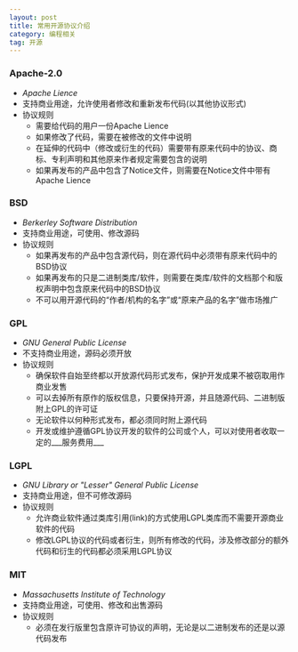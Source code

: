 ```yaml
---
layout: post
title: 常用开源协议介绍
category: 编程相关
tag: 开源
---
```


### __Apache-2.0__
 * _Apache Lience_
 * 支持商业用途，允许使用者修改和重新发布代码(以其他协议形式)
 * 协议规则
    * 需要给代码的用户一份Apache Lience
    * 如果修改了代码，需要在被修改的文件中说明
    * 在延伸的代码中（修改或衍生的代码）需要带有原来代码中的协议、商标、专利声明和其他原来作者规定需要包含的说明
    * 如果再发布的产品中包含了Notice文件，则需要在Notice文件中带有Apache Lience

### __BSD__
 * _Berkerley Software Distribution_
 * 支持商业用途，可使用、修改源码
 * 协议规则
    * 如果再发布的产品中包含源代码，则在源代码中必须带有原来代码中的BSD协议
    * 如果再发布的只是二进制类库/软件，则需要在类库/软件的文档那个和版权声明中包含原来代码中的BSD协议
    * 不可以用开源代码的“作者/机构的名字”或“原来产品的名字”做市场推广

### __GPL__
 * _GNU General Public License_
 * 不支持商业用途，源码必须开放
 * 协议规则
    * 确保软件自始至终都以开放源代码形式发布，保护开发成果不被窃取用作商业发售
    * 可以去掉所有原作的版权信息，只要保持开源，并且随源代码、二进制版附上GPL的许可证
    * 无论软件以何种形式发布，都必须同时附上源代码
    * 开发或维护遵循GPL协议开发的软件的公司或个人，可以对使用者收取一定的___服务费用___

### __LGPL__
 * _GNU Library or "Lesser" General Public License_
 * 支持商业用途，但不可修改源码
 * 协议规则
    * 允许商业软件通过类库引用(link)的方式使用LGPL类库而不需要开源商业软件的代码
    * 修改LGPL协议的代码或者衍生，则所有修改的代码，涉及修改部分的额外代码和衍生的代码都必须采用LGPL协议

### __MIT__
 * _Massachusetts Institute of Technology_
 * 支持商业用途，可使用、修改和出售源码
 * 协议规则
    * 必须在发行版里包含原许可协议的声明，无论是以二进制发布的还是以源代码发布
